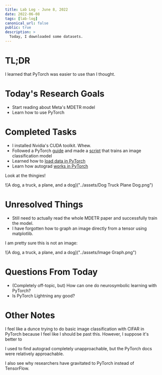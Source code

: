 ```yaml
---
title: Lab Log - June 8, 2022
date: 2022-06-08
tags: [lab-log]
canonical_url: false
public: true
description: >
  Today, I downloaded some datasets.
---
```


# TL;DR

I learned that PyTorch was easier to use than I thought.

# Today's Research Goals

- Start reading about Meta's MDETR model
- Learn how to use PyTorch

# Completed Tasks

- I installed Nvidia's CUDA toolkit. Whew.
- Followed a PyTorch [guide](https://pytorch.org/tutorials/beginner/deep_learning_60min_blitz.html)
  and made a [script](https://gist.github.com/WillieCubed/15ab429db080abfa535ac2454b3423ee)
  that trains an image classification model
- Learned how to [load data in PyTorch](https://pytorch.org/tutorials/recipes/recipes/loading_data_recipe.html)
- Learn how autograd [works in PyTorch](https://pytorch.org/tutorials/beginner/blitz/autograd_tutorial.html)

Look at the thingies!

![A dog, a truck, a plane, and a dog]("../assets/Dog Truck Plane Dog.png")

# Unresolved Things

- Still need to actually read the whole MDETR paper and successfully train the
  model.
- I have forgotten how to graph an image directly from a tensor using matplotlib.

I am pretty sure this is not an image:

![A dog, a truck, a plane, and a dog]("../assets/Image Graph.png")

# Questions From Today

- (Completely off-topic, but) How can one do neurosymbolic learning with
  PyTorch?
- Is PyTorch Lightning any good?

# Other Notes

I feel like a dunce trying to do basic image classification with CIFAR in
PyTorch because I feel like I should be past this. However, I suppose it's
better to

I used to find autograd completely unapproachable, but the PyTorch docs were
relatively approachable.

I also see why researchers have gravitated to PyTorch instead of TensorFlow.
